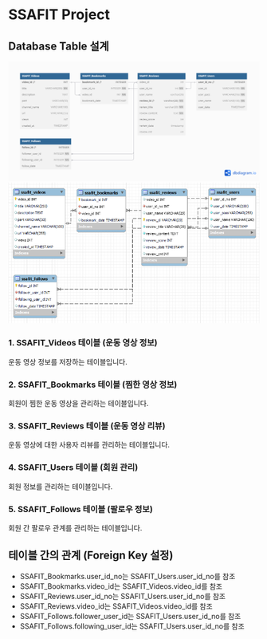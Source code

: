 # SSAFIT Project

## Database Table 설계

![ex_screenshot](./SSAFIT/ERD.png)
![ex_screenshot](./SSAFIT/MySQL_ERD.png)

### 1. SSAFIT_Videos 테이블 (운동 영상 정보)
운동 영상 정보를 저장하는 테이블입니다.

### 2. SSAFIT_Bookmarks 테이블 (찜한 영상 정보)
회원이 찜한 운동 영상을 관리하는 테이블입니다.

### 3. SSAFIT_Reviews 테이블 (운동 영상 리뷰)
운동 영상에 대한 사용자 리뷰를 관리하는 테이블입니다.

### 4. SSAFIT_Users 테이블 (회원 관리)
회원 정보를 관리하는 테이블입니다.

### 5. SSAFIT_Follows 테이블 (팔로우 정보)
회원 간 팔로우 관계를 관리하는 테이블입니다.

## 테이블 간의 관계 (Foreign Key 설정)
- SSAFIT_Bookmarks.user_id_no는 SSAFIT_Users.user_id_no를 참조
- SSAFIT_Bookmarks.video_id는 SSAFIT_Videos.video_id를 참조
- SSAFIT_Reviews.user_id_no는 SSAFIT_Users.user_id_no를 참조
- SSAFIT_Reviews.video_id는 SSAFIT_Videos.video_id를 참조
- SSAFIT_Follows.follower_user_id는 SSAFIT_Users.user_id_no를 참조
- SSAFIT_Follows.following_user_id는 SSAFIT_Users.user_id_no를 참조

